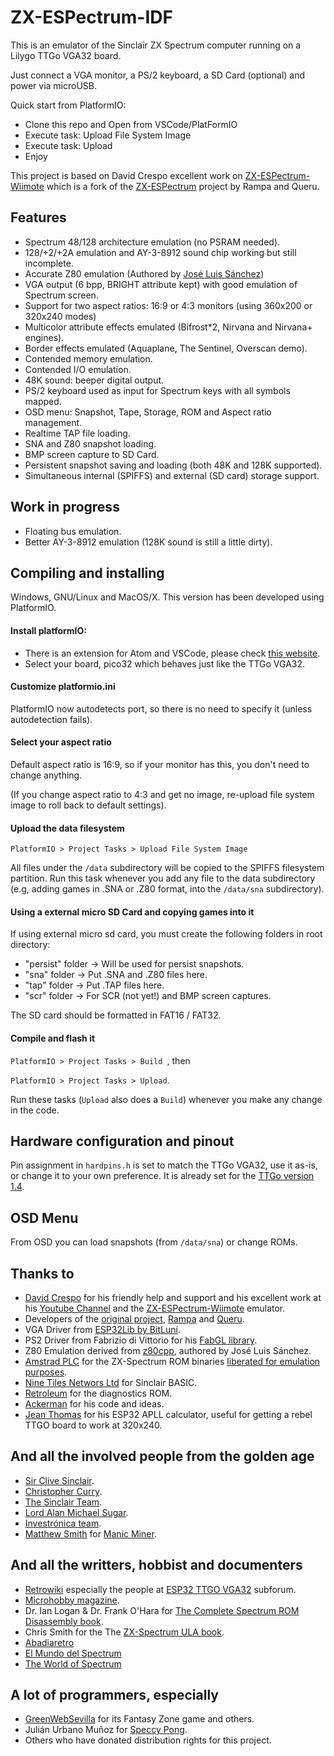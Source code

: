 # ZX-ESPectrum-IDF

This is an emulator of the Sinclair ZX Spectrum computer running on a Lilygo TTGo VGA32 board.

Just connect a VGA monitor, a PS/2 keyboard, a SD Card (optional) and power via microUSB.

Quick start from PlatformIO:
- Clone this repo and Open from VSCode/PlatFormIO
- Execute task: Upload File System Image
- Execute task: Upload
- Enjoy

This project is based on David Crespo excellent work on [ZX-ESPectrum-Wiimote](https://github.com/dcrespo3d/ZX-ESPectrum-Wiimote) which is a fork of the [ZX-ESPectrum](https://github.com/rampa069/ZX-ESPectrum) project by Rampa and Queru.

## Features

- Spectrum 48/128 architecture emulation (no PSRAM needed).
- 128/+2/+2A emulation and AY-3-8912 sound chip working but still incomplete.
- Accurate Z80 emulation (Authored by [José Luis Sánchez](https://github.com/jsanchezv/z80cpp))
- VGA output (6 bpp, BRIGHT attribute kept) with good emulation of Spectrum screen.
- Support for two aspect ratios: 16:9 or 4:3 monitors (using 360x200 or 320x240 modes)
- Multicolor attribute effects emulated (Bifrost*2, Nirvana and Nirvana+ engines).
- Border effects emulated (Aquaplane, The Sentinel, Overscan demo).
- Contended memory emulation.
- Contended I/O emulation.
- 48K sound: beeper digital output.
- PS/2 keyboard used as input for Spectrum keys with all symbols mapped.
- OSD menu: Snapshot, Tape, Storage, ROM and Aspect ratio management.
- Realtime TAP file loading.
- SNA and Z80 snapshot loading.
- BMP screen capture to SD Card.
- Persistent snapshot saving and loading (both 48K and 128K supported).
- Simultaneous internal (SPIFFS) and external (SD card) storage support.

## Work in progress

- Floating bus emulation.
- Better AY-3-8912 emulation (128K sound is still a little dirty).

## Compiling and installing

Windows, GNU/Linux and MacOS/X. This version has been developed using PlatformIO.

#### Install platformIO:

- There is an extension for Atom and VSCode, please check [this website](https://platformio.org/).
- Select your board, pico32 which behaves just like the TTGo VGA32.

#### Customize platformio.ini

PlatformIO now autodetects port, so there is no need to specify it (unless autodetection fails).

#### Select your aspect ratio

Default aspect ratio is 16:9, so if your monitor has this, you don't need to change anything.

(If you change aspect ratio to 4:3 and get no image, re-upload file system image to roll back to default settings).

#### Upload the data filesystem

`PlatformIO > Project Tasks > Upload File System Image`

All files under the `/data` subdirectory will be copied to the SPIFFS filesystem partition. Run this task whenever you add any file to the data subdirectory (e.g, adding games in .SNA or .Z80 format, into the `/data/sna` subdirectory).

#### Using a external micro SD Card and copying games into it

If using external micro sd card, you must create the following folders in root directory:

- "persist" folder -> Will be used for persist snapshots.
- "sna" folder     -> Put .SNA and .Z80 files here.
- "tap" folder     -> Put .TAP files here.
- "scr" folder     -> For SCR (not yet!) and BMP screen captures.

The SD card should be formatted in FAT16 / FAT32.

#### Compile and flash it

`PlatformIO > Project Tasks > Build `, then

`PlatformIO > Project Tasks > Upload`.

Run these tasks (`Upload` also does a `Build`) whenever you make any change in the code.

## Hardware configuration and pinout

Pin assignment in `hardpins.h` is set to match the TTGo VGA32, use it as-is, or change it to your own preference. It is already set for the [TTGo version 1.4](http://www.lilygo.cn/prod_view.aspx?TypeId=50033&Id=1083&FId=t3:50033:3).

## OSD Menu

From OSD you can load snapshots (from `/data/sna`) or change ROMs.

## Thanks to

- [David Crespo](https://youtube.com/Davidprograma) for his friendly help and support and his excellent work at his [Youtube Channel](https://youtube.com/Davidprograma) and the [ZX-ESPectrum-Wiimote](https://github.com/dcrespo3d/ZX-ESPectrum-Wiimote) emulator.
- Developers of the [original project](https://github.com/rampa069/ZX-ESPectrum), [Rampa](https://github.com/rampa069) and [Queru](https://github.com/jorgefuertes).
- VGA Driver from [ESP32Lib by BitLuni](https://github.com/bitluni/ESP32Lib).
- PS2 Driver from Fabrizio di Vittorio for his [FabGL library](https://github.com/fdivitto/FabGL).
- Z80 Emulation derived from [z80cpp](https://github.com/jsanchezv/z80cpp), authored by José Luis Sánchez.
- [Amstrad PLC](http://www.amstrad.com) for the ZX-Spectrum ROM binaries [liberated for emulation purposes](http://www.worldofspectrum.org/permits/amstrad-roms.txt).
- [Nine Tiles Networs Ltd](http://www.worldofspectrum.org/sinclairbasic/index.html) for Sinclair BASIC.
- [Retroleum](http://blog.retroleum.co.uk/electronics-articles/a-diagnostic-rom-image-for-the-zx-spectrum/) for the diagnostics ROM.
- [Ackerman](https://github.com/rpsubc8/ESP32TinyZXSpectrum) for his code and ideas.
- [Jean Thomas](https://github.com/jeanthom/ESP32-APLL-cal) for his ESP32 APLL calculator, useful for getting a rebel TTGO board to work at 320x240.

## And all the involved people from the golden age

- [Sir Clive Sinclair](https://en.wikipedia.org/wiki/Clive_Sinclair).
- [Christopher Curry](https://en.wikipedia.org/wiki/Christopher_Curry).
- [The Sinclair Team](https://en.wikipedia.org/wiki/Sinclair_Research).
- [Lord Alan Michael Sugar](https://en.wikipedia.org/wiki/Alan_Sugar).
- [Investrónica team](https://es.wikipedia.org/wiki/Investr%C3%B3nica).
- [Matthew Smith](https://en.wikipedia.org/wiki/Matthew_Smith_(games_programmer)) for [Manic Miner](https://en.wikipedia.org/wiki/Manic_Miner).

## And all the writters, hobbist and documenters

- [Retrowiki](http://retrowiki.es/) especially the people at [ESP32 TTGO VGA32](http://retrowiki.es/viewforum.php?f=114) subforum.
- [Microhobby magazine](https://es.wikipedia.org/wiki/MicroHobby).
- Dr. Ian Logan & Dr. Frank O'Hara for [The Complete Spectrum ROM Disassembly book](http://freestuff.grok.co.uk/rom-dis/).
- Chris Smith for the The [ZX-Spectrum ULA book](http://www.zxdesign.info/book/).
- [Abadiaretro](https://abadiaretro.com/)
- [El Mundo del Spectrum](http://www.elmundodelspectrum.com/)
- [The World of Spectrum](http://www.worldofspectrum.org/)

## A lot of programmers, especially

- [GreenWebSevilla](https://www.instagram.com/greenwebsevilla/) for its Fantasy Zone game and others.
- Julián Urbano Muñoz for [Speccy Pong](https://www.instagram.com/greenwebsevilla/).
- Others who have donated distribution rights for this project.
